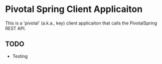 # Pivotal Spring Client Applicaiton
This is a 'pivotal' (a.k.a., key) client applicaiton that calls the PivotalSpring REST API.

## TODO
- Testing